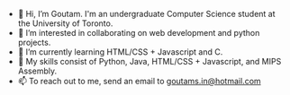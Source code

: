 - 👋 Hi, I’m Goutam. I'm an undergraduate Computer Science student at the University of Toronto.
- 👀 I’m interested in collaborating on web development and python projects.
- 🌱 I’m currently learning HTML/CSS + Javascript and C.
- 💪 My skills consist of Python, Java, HTML/CSS + Javascript, and MIPS Assembly.
- 📫 To reach out to me, send an email to goutams.in@hotmail.com

